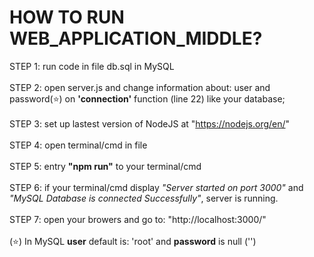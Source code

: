 # HOW TO RUN WEB_APPLICATION_MIDDLE?
STEP 1: run code in file db.sql in MySQL</br>
<br>
STEP 2: open server.js and change information about: user and password(⭐) on <b>'connection'</b> function (line 22) like your database; </br>
<br>
STEP 3: set up lastest version of NodeJS at "https://nodejs.org/en/" </br>
<br>
STEP 4: open terminal/cmd in file </br>
<br>
STEP 5: entry <b>"npm run"</b> to your terminal/cmd </br>
<br>
STEP 6: if your terminal/cmd display <i>"Server started on port 3000"</i> and <i>"MySQL Database is connected Successfully"</i>, server is running. </br>
<br>
STEP 7: open your browers and go to: "http://localhost:3000/" </br>
<br>
(⭐) In MySQL <b>user</b> default is: 'root' and <b>password</b> is null ('')
